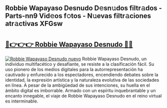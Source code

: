 ## Robbie Wapayaso Desnudo D𝚎sn𝚞dos filtr𝚊dos - Parts-nn9 Vid𝚎os f𝚘tos - N𝚞evas filtr𝚊ciones atr𝚊ctivas XFGsw

# <h2><a href="http://mb7kd5.tromn.icu/?c=Robbie+Wapayaso+Desnudo">🔗👉👉👉 Robbie Wapayaso Desnudo 🔗🔗</a></h2>

[![Robbie Wapayaso Desnudo nuevo](https://i.imgur.com/pEAQMta.gif)](http://mb7kd5.tromn.icu/?c=Robbie+Wapayaso+Desnudo)
Robbie Wapayaso Desnudo, un individuo multifacético y desafiante, se resiste a la clasificación fácil. Su uso pionero de los medios digitales para la autorrepresentación ha cautivado y enfurecido a los espectadores, encendiendo debates sobre la identidad, la expresión artística y la naturaleza evolutiva de las sociedades en línea. A pesar de la ambigüedad de sus intenciones, su huella en el ámbito digital es imborrable. Armado con un espíritu inquebrantable y un encanto innegable, el viaje de Robbie Wapayaso Desnudo en el reino virtual es interminable.
